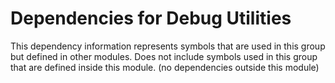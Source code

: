 
# Dependencies for Debug Utilities
This dependency information represents symbols that are used in this group but defined in other modules.  Does not include symbols used in this group that are defined inside this module.
(no dependencies outside this module)
